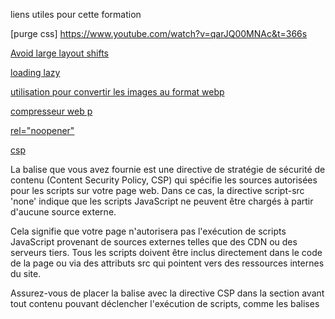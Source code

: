 liens utiles pour cette formation

[purge css] https://www.youtube.com/watch?v=qarJQ00MNAc&t=366s

[Avoid large layout shifts](https://web.dev/articles/optimize-cls?utm_source=lighthouse&utm_medium=devtools&hl=fr)

[loading lazy](https://developer.mozilla.org/fr/docs/Web/Performance/Lazy_loading)

[utilisation pour convertir les images au format webp](https://www.freeconvert.com/fr/jpg-to-webp/download)

[compresseur web p](https://imagecompressor.11zon.com/fr/compress-webp/)

[rel="noopener"](https://developer.mozilla.org/fr/docs/Web/HTML/Attributes/rel/noopener)

[csp](https://developer.chrome.com/docs/lighthouse/best-practices/csp-xss?utm_source=lighthouse&utm_medium=devtools&hl=fr)

<script src="./mon-script.js"></script>
La balise <meta> que vous avez fournie est une directive de stratégie de sécurité de contenu (Content Security Policy, CSP) qui spécifie les sources autorisées pour les scripts sur votre page web. Dans ce cas, la directive script-src 'none' indique que les scripts JavaScript ne peuvent être chargés à partir d'aucune source externe.

Cela signifie que votre page n'autorisera pas l'exécution de scripts JavaScript provenant de sources externes telles que des CDN ou des serveurs tiers. Tous les scripts doivent être inclus directement dans le code de la page ou via des attributs src qui pointent vers des ressources internes du site.

Assurez-vous de placer la balise <meta> avec la directive CSP dans la section <head> avant tout contenu pouvant déclencher l'exécution de scripts, comme les balises <script> ou les attributs onclick. Cela garantira que la politique de sécurité du contenu est appliquée avant que le navigateur ne commence à interpréter le reste de la page.



[Réduisez les ressources CSS inutilisées Économies potentielles](https://developer.chrome.com/docs/lighthouse/performance/unused-css-rules?utm_source=lighthouse&utm_medium=devtools&hl=fr)



